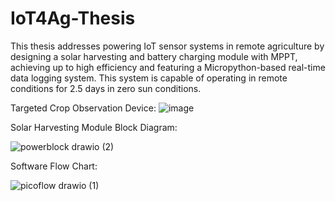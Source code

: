 # IoT4Ag-Thesis
This thesis addresses powering IoT sensor systems in remote agriculture by designing a solar harvesting and battery charging module with MPPT, achieving up to high efficiency and featuring a Micropython-based real-time data logging system. This system is capable of operating in remote conditions for 2.5 days in zero sun conditions. 

Targeted Crop Observation Device:
![image](https://github.com/cameronnthomas/IoT4Ag-Thesis/assets/173108159/7a5a5967-ade1-4984-9c8b-6a6146d9025d)

Solar Harvesting Module Block Diagram: 

![powerblock drawio (2)](https://github.com/cameronnthomas/IoT4Ag-Thesis/assets/173108159/732f86d3-3b89-433a-afbd-f84cc0e61ce7)

Software Flow Chart:

![picoflow drawio (1)](https://github.com/cameronnthomas/IoT4Ag-Thesis/assets/173108159/7fdd0ed0-4709-4ca5-a1b0-4897c612d45f)

